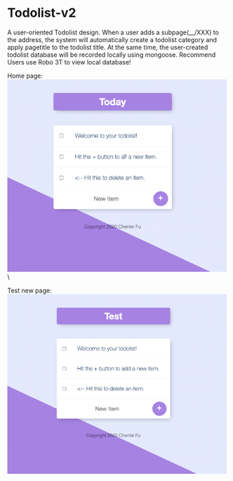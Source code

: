 # Todolist-v2

A user-oriented Todolist design. When a user adds a subpage(__/XXX) to the address, the system will automatically create a todolist category and apply pagetitle to the todolist title.
At the same time, the user-created todolist database will be recorded locally using mongoose. Recommend Users use Robo 3T to view local database!

Home page: \
<img src="image/home.png" alt="drawing" width="500" hight="500"/> \

Test new page: \
<img src="image/Testnewpage.png" alt="drawing" width="500" hight="500"/>